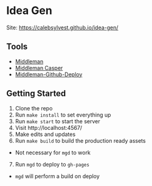 # Idea Gen

Site: https://calebsylvest.github.io/idea-gen/

## Tools

* [Middleman](https://middlemanapp.com/)
* [Middleman Casper](https://github.com/danielbayerlein/middleman-casper)
* [Middleman-Github-Deploy](https://github.com/hovancik/middleman-github-deploy)

## Getting Started
1. Clone the repo
2. Run `make install` to set everything up
3. Run `make start` to start the server
4. Visit http://localhost:4567/
5. Make edits and updates
6. Run `make build` to build the production ready assets
  * Not necessary for `mgd` to work
7. Run `mgd` to deploy to `gh-pages`
  * `mgd` will perform a build on deploy
